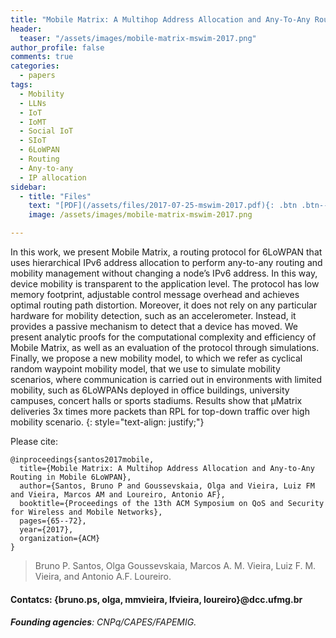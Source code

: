 ```yaml
---
title: "Mobile Matrix: A Multihop Address Allocation and Any-To-Any Routing in Mobile 6LoWPAN"
header:
  teaser: "/assets/images/mobile-matrix-mswim-2017.png"
author_profile: false
comments: true
categories:
  - papers
tags:
  - Mobility
  - LLNs
  - IoT
  - IoMT
  - Social IoT
  - SIoT
  - 6LoWPAN
  - Routing
  - Any-to-any
  - IP allocation
sidebar:
  - title: "Files"
    text: "[PDF](/assets/files/2017-07-25-mswim-2017.pdf){: .btn .btn--success}{: target=\"_blank\"} [ACM-DL](http://dx.doi.org/10.1145/3132114.3132126){: .btn .btn--info}{: target=\"_blank\"}"
    image: /assets/images/mobile-matrix-mswim-2017.png

---
```


In this work, we present Mobile Matrix, a routing protocol for 6LoWPAN that uses hierarchical IPv6 address allocation to perform any-to-any routing and mobility management without changing a node’s IPv6 address. In this way, device mobility is transparent to the application level. The protocol has low memory footprint, adjustable control message overhead and achieves optimal routing path distortion. Moreover, it does not rely on any particular hardware for mobility detection, such as an accelerometer. Instead, it provides a passive mechanism to detect that a device has moved. We present analytic proofs for the computational complexity and efficiency of Mobile Matrix, as well as an evaluation of the protocol through simulations. Finally, we propose a new mobility model, to which we refer as cyclical random waypoint mobility model, that we use to simulate mobility scenarios, where communication is carried out in environments with limited mobility, such as 6LoWPANs deployed in office buildings, university campuses, concert halls or sports stadiums. Results show that μMatrix deliveries 3x times more packets than RPL for top-down traffic over high mobility scenario.
{: style="text-align: justify;"}

Please cite:
```TeX
@inproceedings{santos2017mobile,
  title={Mobile Matrix: A Multihop Address Allocation and Any-to-Any Routing in Mobile 6LoWPAN},
  author={Santos, Bruno P and Goussevskaia, Olga and Vieira, Luiz FM and Vieira, Marcos AM and Loureiro, Antonio AF},
  booktitle={Proceedings of the 13th ACM Symposium on QoS and Security for Wireless and Mobile Networks},
  pages={65--72},
  year={2017},
  organization={ACM}
}
```
> Bruno P. Santos, Olga Goussevskaia, Marcos A. M. Vieira, Luiz F. M. Vieira, and Antonio A.F. Loureiro.
#### Contatcs: {bruno.ps, olga, mmvieira, lfvieira, loureiro}@dcc.ufmg.br
###### **Founding agencies**: CNPq/CAPES/FAPEMIG.